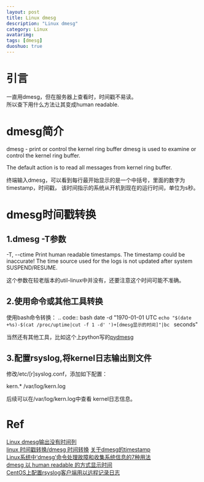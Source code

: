 ```yaml
---
layout: post
title: Linux dmesg
description: "Linux dmesg"
category: Linux
avatarimg:
tags: [dmesg]
duoshuo: true
---
```


# 引言
一直用dmesg，但在服务器上查看时，时间戳不易读。  
所以查下用什么方法让其变成human readable.

# dmesg简介
dmesg - print or control the kernel ring buffer
dmesg is used to examine or control the kernel ring buffer.

The default action is to read all messages from kernel ring buffer.

终端输入dmesg，可以看到每行最开始显示的是一个中括号，里面的数字为timestamp，时间戳，
该时间指示的系统从开机到现在的运行时间，单位为s秒。

# dmesg时间戳转换
## 1.dmesg -T参数
-T, --ctime
       Print human readable timestamps.  The timestamp could be inaccurate!
       The time source used for the logs is not updated after system SUSPEND/RESUME.

这个参数在较老版本的util-linux中并没有，还要注意这个时间可能不准确。

## 2.使用命令或其他工具转换
使用bash命令转换：
.. code:: bash
    date -d "1970-01-01 UTC `echo "$(date +%s)-$(cat /proc/uptime|cut -f 1 -d' ')+[dmesg显示的时间]"|bc ` seconds"
    
当然还有其他工具，比如这个上python写的[pydmesg](https://gist.github.com/saghul/542780)  

## 3.配置rsyslog,将kernel日志输出到文件
修改/etc/[r]syslog.conf，添加如下配置：
> 
kern.*                                                  /var/log/kern.log

后续可以在/var/log/kern.log中查看 kernel日志信息。

# Ref
[Linux dmesg输出没有时间列](http://blog.chinaunix.net/uid-29054214-id-5114125.html)  
[linux 时间戳转换/dmesg 时间转换](http://blog.csdn.net/buptapple/article/details/8568938) 
[关于dmesg的timestamp](http://blog.tankywoo.com/2015/02/03/about-timestamp-in-dmesg.html)  
[Linux系统中‘dmesg’命令处理故障和收集系统信息的7种用法](https://linux.cn/article-3587-1.html)  
[dmesg 以 human readable 的方式显示时间](http://jaseywang.me/2012/07/27/dmesg-%E4%BB%A5-human-readable-%E7%9A%84%E6%96%B9%E5%BC%8F%E6%98%BE%E7%A4%BA%E6%97%B6%E9%97%B4/)  
[CentOS上配置rsyslog客户端用以远程记录日志](https://linux.cn/article-4835-1.html)  






